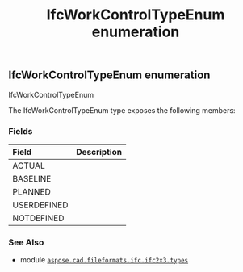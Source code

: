 ﻿---
title: IfcWorkControlTypeEnum enumeration
second_title: Aspose.CAD for Python via .NET API References
description: 
type: docs
weight: 3270
url: /python-net/aspose.cad.fileformats.ifc.ifc2x3.types/ifcworkcontroltypeenum/
is_root: false
---

## IfcWorkControlTypeEnum enumeration

IfcWorkControlTypeEnum



The IfcWorkControlTypeEnum type exposes the following members:

### Fields
| Field | Description |
| :- | :- |
| ACTUAL |  |
| BASELINE |  |
| PLANNED |  |
| USERDEFINED |  |
| NOTDEFINED |  |



### See Also
* module [`aspose.cad.fileformats.ifc.ifc2x3.types`](..)
